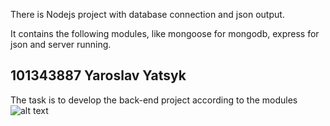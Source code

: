 There is Nodejs project with database connection and json output.

It contains the following modules, like mongoose for mongodb, express for json and server running.




## 101343887 Yaroslav Yatsyk

The task is to develop the back-end project according to the modules
![alt text](../Readme_Images/module.png)
